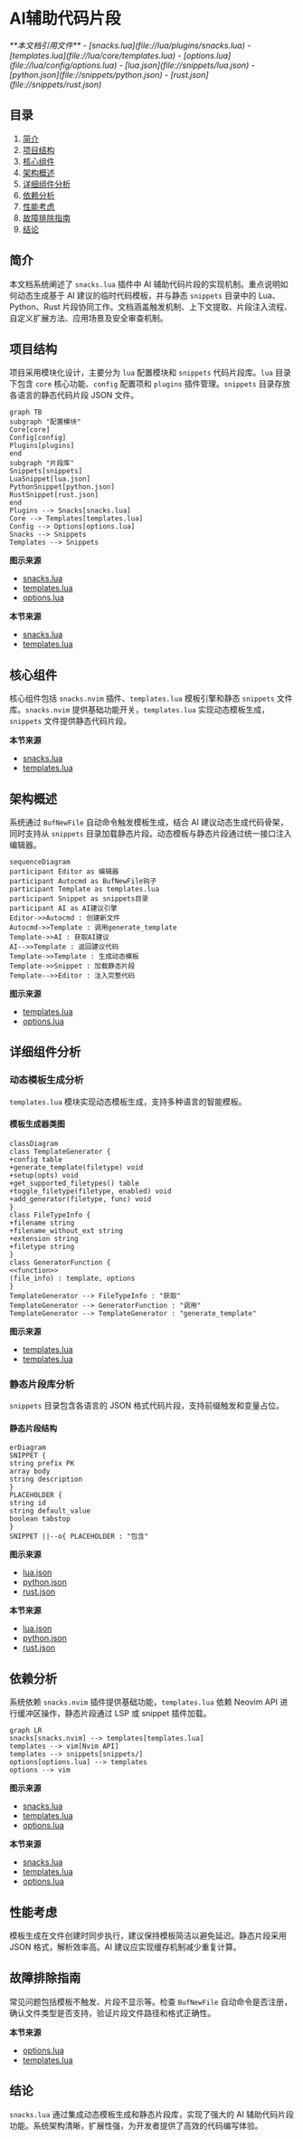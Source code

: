 # AI辅助代码片段

<cite>
**本文档引用文件**  
- [snacks.lua](file://lua/plugins/snacks.lua)
- [templates.lua](file://lua/core/templates.lua)
- [options.lua](file://lua/config/options.lua)
- [lua.json](file://snippets/lua.json)
- [python.json](file://snippets/python.json)
- [rust.json](file://snippets/rust.json)
</cite>

## 目录
1. [简介](#简介)
2. [项目结构](#项目结构)
3. [核心组件](#核心组件)
4. [架构概述](#架构概述)
5. [详细组件分析](#详细组件分析)
6. [依赖分析](#依赖分析)
7. [性能考虑](#性能考虑)
8. [故障排除指南](#故障排除指南)
9. [结论](#结论)

## 简介
本文档系统阐述了 `snacks.lua` 插件中 AI 辅助代码片段的实现机制。重点说明如何动态生成基于 AI 建议的临时代码模板，并与静态 `snippets` 目录中的 Lua、Python、Rust 片段协同工作。文档涵盖触发机制、上下文提取、片段注入流程、自定义扩展方法、应用场景及安全审查机制。

## 项目结构
项目采用模块化设计，主要分为 `lua` 配置模块和 `snippets` 代码片段库。`lua` 目录下包含 `core` 核心功能、`config` 配置项和 `plugins` 插件管理。`snippets` 目录存放各语言的静态代码片段 JSON 文件。

```mermaid
graph TB
subgraph "配置模块"
Core[core]
Config[config]
Plugins[plugins]
end
subgraph "片段库"
Snippets[snippets]
LuaSnippet[lua.json]
PythonSnippet[python.json]
RustSnippet[rust.json]
end
Plugins --> Snacks[snacks.lua]
Core --> Templates[templates.lua]
Config --> Options[options.lua]
Snacks --> Snippets
Templates --> Snippets
```

**图示来源**  
- [snacks.lua](file://lua/plugins/snacks.lua#L0-L23)
- [templates.lua](file://lua/core/templates.lua#L0-L45)
- [options.lua](file://lua/config/options.lua#L108-L156)

**本节来源**  
- [snacks.lua](file://lua/plugins/snacks.lua#L0-L23)
- [templates.lua](file://lua/core/templates.lua#L0-L45)

## 核心组件
核心组件包括 `snacks.nvim` 插件、`templates.lua` 模板引擎和静态 `snippets` 文件库。`snacks.nvim` 提供基础功能开关，`templates.lua` 实现动态模板生成，`snippets` 文件提供静态代码片段。

**本节来源**  
- [snacks.lua](file://lua/plugins/snacks.lua#L0-L23)
- [templates.lua](file://lua/core/templates.lua#L0-L45)

## 架构概述
系统通过 `BufNewFile` 自动命令触发模板生成，结合 AI 建议动态生成代码骨架，同时支持从 `snippets` 目录加载静态片段。动态模板与静态片段通过统一接口注入编辑器。

```mermaid
sequenceDiagram
participant Editor as 编辑器
participant Autocmd as BufNewFile钩子
participant Template as templates.lua
participant Snippet as snippets目录
participant AI as AI建议引擎
Editor->>Autocmd : 创建新文件
Autocmd->>Template : 调用generate_template
Template->>AI : 获取AI建议
AI-->>Template : 返回建议代码
Template->>Template : 生成动态模板
Template->>Snippet : 加载静态片段
Template-->>Editor : 注入完整代码
```

**图示来源**  
- [templates.lua](file://lua/core/templates.lua#L359-L417)
- [options.lua](file://lua/config/options.lua#L158-L189)

## 详细组件分析

### 动态模板生成分析
`templates.lua` 模块实现动态模板生成，支持多种语言的智能模板。

#### 模板生成器类图
```mermaid
classDiagram
class TemplateGenerator {
+config table
+generate_template(filetype) void
+setup(opts) void
+get_supported_filetypes() table
+toggle_filetype(filetype, enabled) void
+add_generator(filetype, func) void
}
class FileTypeInfo {
+filename string
+filename_without_ext string
+extension string
+filetype string
}
class GeneratorFunction {
<<function>>
(file_info) : template, options
}
TemplateGenerator --> FileTypeInfo : "获取"
TemplateGenerator --> GeneratorFunction : "调用"
TemplateGenerator --> TemplateGenerator : "generate_template"
```

**图示来源**  
- [templates.lua](file://lua/core/templates.lua#L359-L417)
- [templates.lua](file://lua/core/templates.lua#L45-L95)

### 静态片段库分析
`snippets` 目录包含各语言的 JSON 格式代码片段，支持前缀触发和变量占位。

#### 静态片段结构
```mermaid
erDiagram
SNIPPET {
string prefix PK
array body
string description
}
PLACEHOLDER {
string id
string default_value
boolean tabstop
}
SNIPPET ||--o{ PLACEHOLDER : "包含"
```

**图示来源**  
- [lua.json](file://snippets/lua.json#L0-L39)
- [python.json](file://snippets/python.json#L0-L17)
- [rust.json](file://snippets/rust.json#L0-L73)

**本节来源**  
- [lua.json](file://snippets/lua.json#L0-L39)
- [python.json](file://snippets/python.json#L0-L17)
- [rust.json](file://snippets/rust.json#L0-L73)

## 依赖分析
系统依赖 `snacks.nvim` 插件提供基础功能，`templates.lua` 依赖 Neovim API 进行缓冲区操作，静态片段通过 LSP 或 snippet 插件加载。

```mermaid
graph LR
snacks[snacks.nvim] --> templates[templates.lua]
templates --> vim[Nvim API]
templates --> snippets[snippets/]
options[options.lua] --> templates
options --> vim
```

**图示来源**  
- [snacks.lua](file://lua/plugins/snacks.lua#L0-L23)
- [templates.lua](file://lua/core/templates.lua#L359-L417)
- [options.lua](file://lua/config/options.lua#L158-L189)

**本节来源**  
- [snacks.lua](file://lua/plugins/snacks.lua#L0-L23)
- [templates.lua](file://lua/core/templates.lua#L359-L417)
- [options.lua](file://lua/config/options.lua#L158-L189)

## 性能考虑
模板生成在文件创建时同步执行，建议保持模板简洁以避免延迟。静态片段采用 JSON 格式，解析效率高。AI 建议应实现缓存机制减少重复计算。

## 故障排除指南
常见问题包括模板不触发、片段不显示等。检查 `BufNewFile` 自动命令是否注册，确认文件类型是否支持，验证片段文件路径和格式正确性。

**本节来源**  
- [options.lua](file://lua/config/options.lua#L158-L189)
- [templates.lua](file://lua/core/templates.lua#L359-L417)

## 结论
`snacks.lua` 通过集成动态模板生成和静态片段库，实现了强大的 AI 辅助代码片段功能。系统架构清晰，扩展性强，为开发者提供了高效的代码编写体验。
